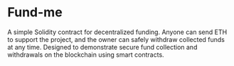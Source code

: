 # Fund-me
A simple Solidity contract for decentralized funding. Anyone can send ETH to support the project, and the owner can safely withdraw collected funds at any time. Designed to demonstrate secure fund collection and withdrawals on the blockchain using smart contracts.
